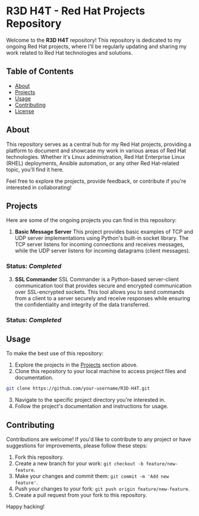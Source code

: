 # R3D H4T - Red Hat Projects Repository

Welcome to the **R3D H4T** repository! This repository is dedicated to my ongoing Red Hat projects, where I'll be regularly updating and sharing my work related to Red Hat technologies and solutions.

## Table of Contents

- [About](#about)
- [Projects](#projects)
- [Usage](#usage)
- [Contributing](#contributing)
- [License](#license)

## About

This repository serves as a central hub for my Red Hat projects, providing a platform to document and showcase my work in various areas of Red Hat technologies. Whether it's Linux administration, Red Hat Enterprise Linux (RHEL) deployments, Ansible automation, or any other Red Hat-related topic, you'll find it here.

Feel free to explore the projects, provide feedback, or contribute if you're interested in collaborating!

## Projects

Here are some of the ongoing projects you can find in this repository:

1. **Basic  Message Server**
This project provides basic examples of TCP and UDP server implementations using Python's built-in socket library. The TCP server listens for incoming connections and receives messages, while the UDP server listens for incoming datagrams (client messages).

### Status: *Completed*

3. **SSL Commander**
SSL Commander is a Python-based server-client communication tool that provides secure and encrypted communication over SSL-encrypted sockets.          This tool allows you to send commands from a client to a server securely and receive responses while ensuring the confidentiality and integrity of the data         transferred.

### Status: *Completed*

## Usage

To make the best use of this repository:

1. Explore the projects in the [Projects](#projects) section above.
2. Clone this repository to your local machine to access project files and documentation.
``` bash
git clone https://github.com/your-username/R3D-H4T.git
```
3. Navigate to the specific project directory you're interested in.
4. Follow the project's documentation and instructions for usage.

## Contributing

Contributions are welcome! If you'd like to contribute to any project or have suggestions for improvements, please follow these steps:

1. Fork this repository.
2. Create a new branch for your work: `git checkout -b feature/new-feature`.
3. Make your changes and commit them: `git commit -m 'Add new feature'`.
4. Push your changes to your fork: `git push origin feature/new-feature`.
5. Create a pull request from your fork to this repository.

Happy hacking!

